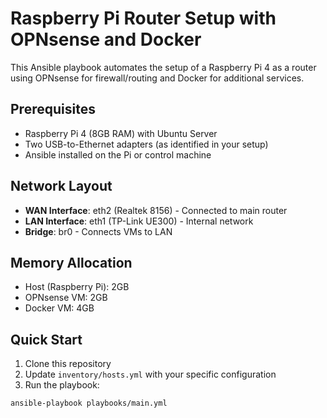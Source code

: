 # Raspberry Pi Router Setup with OPNsense and Docker

This Ansible playbook automates the setup of a Raspberry Pi 4 as a router using OPNsense for firewall/routing and Docker for additional services.

## Prerequisites

- Raspberry Pi 4 (8GB RAM) with Ubuntu Server
- Two USB-to-Ethernet adapters (as identified in your setup)
- Ansible installed on the Pi or control machine

## Network Layout

- **WAN Interface**: eth2 (Realtek 8156) - Connected to main router
- **LAN Interface**: eth1 (TP-Link UE300) - Internal network
- **Bridge**: br0 - Connects VMs to LAN

## Memory Allocation

- Host (Raspberry Pi): 2GB
- OPNsense VM: 2GB
- Docker VM: 4GB

## Quick Start

1. Clone this repository
2. Update `inventory/hosts.yml` with your specific configuration
3. Run the playbook:

```bash
ansible-playbook playbooks/main.yml
